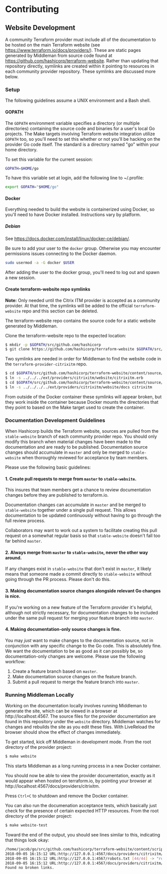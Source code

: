 # Contributing

## Website Development

A community Terraform provider must include all of the documentation to be hosted on the main Terraform website (see https://www.terraform.io/docs/providers/). These are static pages generated by Middleman from source code found at https://github.com/hashicorp/terraform-website. Rather than updating that repository directly, symlinks are created within it pointing to resources in each community provider repository. These symlinks are discussed more below.

### Setup

The following guidelines assume a UNIX environment and a Bash shell.

#### GOPATH

The `GOPATH` environment variable specifies a directory (or multiple directories) containing the source code and binaries for a user's local Go projects. The Make targets involving Terraform website integration utilize `GOPATH` too, so you'll need to set this whether or not you'll be hacking on the provider Go code itself. The standard is a directory named "go" within your home directory.

To set this variable for the current session:

```bash
GOPATH=$HOME/go
```

To have this variable set at login, add the following line to ~/.profile:

```bash
export GOPATH="$HOME/go"
```

#### Docker

Everything needed to build the website is containerized using Docker, so you'll need to have Docker installed. Instructions vary by platform.

##### Debian

See https://docs.docker.com/install/linux/docker-ce/debian/.

Be sure to add your user to the `docker` group. Otherwise you may encounter permissions issues connecting to the Docker daemon.

```bash
sudo usermod -a -G docker $USER
```

After adding the user to the docker group, you'll need to log out and spawn a new session.

#### Create terraform-website repo symlinks

**Note:** Only needed until the Citrix ITM provider is accepted as a community provider. At that time, the symlinks will be added to the official `terraform-website` repo and this section can be deleted.

The terraform-website repo contains the source code for a static website generated by Middleman.

Clone the terraform-website repo to the expected location:

```bash
$ mkdir -p $GOPATH/src/github.com/hashicorp
$ git clone https://github.com/hashicorp/terraform-website $GOPATH/src/github.com/hashicorp/terraform-website
```

Two symlinks are needed in order for Middleman to find the website code in the `terraform-provider-citrixitm` repo.

```bash
$ cd $GOPATH/src/github.com/hashicorp/terraform-website/content/source/layouts
$ ln -s ../../../ext/providers/citrixitm/website/citrixitm.erb
$ cd $GOPATH/src/github.com/hashicorp/terraform-website/content/source/docs/providers
$ ln -s ../../../../ext/providers/citrixitm/website/docs citrixitm
```

From outside of the Docker container these symlinks will appear broken, but they work inside the container because Docker mounts the directories that they point to based on the Make target used to create the container.

### Documentation Development Guidelines

When Hashicorp builds the Terraform website, sources are pulled from the `stable-website` branch of each community provider repo. You should only modify this branch when material changes have been made to the documentation and are ready to be published. Documentation source changes should accumulate in `master` and only be merged to `stable-website` when thoroughly reviewed for acceptance by team members.

Please use the following basic guidelines:

#### 1. Create pull requests to merge from `master` to `stable-website`.

This insures that team members get a chance to review documentation changes before they are published to terraform.io.

Documentation changes can accumulate in `master` and be merged to `stable-website` together under a single pull request. This allows documentation to be updated continuously without having to go through the full review process.

Collaborators may want to work out a system to facilitate creating this pull request on a somewhat regular basis so that `stable-website` doesn't fall too far behind `master`.

#### 2. Always merge from `master` to `stable-website`, never the other way around.

If any changes exist in `stable-website` that don't exist in `master`, it likely means that someone made a commit directly to `stable-website` without going through the PR process. Please don't do this.

#### 3. Making documentation source changes alongside relevant Go changes is nice.

If you're working on a new feature of the Terraform provider it's helpful, although not strictly necessary, for documentation changes to be included under the same pull request for merging your feature branch into `master`.

#### 4. Making documentation-only source changes is fine.

You may *just* want to make changes to the documentation source, not in conjunction with any specific change to the Go code. This is absolutely fine. We want the documentation to be as good as it can possibly be, so documentation-only changes are welcome. Please use the following workflow:

1. Create a feature branch based on `master`.
2. Make documentation source changes on the feature branch.
3. Submit a pull request to merge the feature branch into `master`.

### Running Middleman Locally

Working on the documentation locally involves running Middleman to generate the site, which can be viewed in a browser at http://localhost:4567. The source files for the provider documentation are found in this repository under the `website` directory. Middleman watches for changes and rebuilds the site as you edit these files. With LiveReload the browser should show the effect of changes immediately.

To get started, kick off Middleman in development mode. From the root directory of the provider project:

```bash
$ make website
```

This starts Middleman as a long running process in a new Docker container.

You should now be able to view the provider documentation, exactly as it would appear when hosted on terraform.io, by pointing your browser at http://localhost:4567/docs/providers/citrixitm.

Press `Ctrl+C` to shutdown and remove the Docker container.

You can also run the documenation acceptance tests, which basically just check for the presence of certain expected HTTP resources. From the root directory of the provider project:

```bash
$ make website-test
```

Toward the end of the output, you should see lines similar to this, indicating that things look okay:

```bash
/home/jacob/go/src/github.com/hashicorp/terraform-website/content/scripts/check-links.sh "http://127.0.0.1:4567/docs/providers/citrixitm/"
2018-09-05 16:15:12 URL:http://127.0.0.1:4567/docs/providers/citrixitm/ [23358/23358] -> "index.html.tmp.tmp" [1]
2018-09-05 16:15:12 URL:http://127.0.0.1:4567/robots.txt [44/44] -> "robots.txt.tmp" [1]
2018-09-05 16:15:12 URL:http://127.0.0.1:4567/docs/providers/citrixitm/index.html [23358/23358] -> "index.html.tmp.tmp" [1]
Found no broken links.
```
